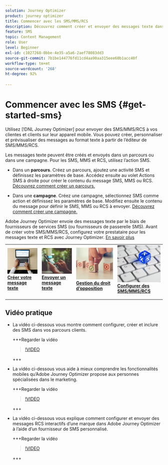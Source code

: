```yaml
---
solution: Journey Optimizer
product: journey optimizer
title: Commencer avec les SMS/MMS/RCS
description: Découvrez comment créer et envoyer des messages texte dans Journey Optimizer.
feature: SMS
topic: Content Management
role: User
level: Beginner
exl-id: c1027268-0bbe-4e35-a5a6-2aef78083dd3
source-git-commit: 7b1be144776fd11cd4aa90aa315eee60b1acc40f
workflow-type: tm+mt
source-wordcount: '268'
ht-degree: 92%

---
```


# Commencer avec les SMS {#get-started-sms}

Utilisez [!DNL Journey Optimizer] pour envoyer des SMS/MMS/RCS à vos clientes et clients sur leur appareil mobile. Vous pouvez créer, personnaliser et prévisualiser des messages au format texte à partir de l’éditeur de SMS/MMS/RCS.

Les messages texte peuvent être créés et envoyés dans un parcours ou dans une campagne. Pour les SMS, MMS et RCS, utilisez l’action SMS.

* Dans un **parcours**. Créez un parcours, ajoutez une activité SMS et définissez les paramètres de base. Accédez ensuite au volet Actions SMS à droite pour créer le contenu du message SMS, MMS ou RCS. [Découvrez comment créer un parcours.](../building-journeys/journey-gs.md)

* Dans une **campagne**. Créez une campagne, sélectionnez SMS comme action et définissez les paramètres de base. Modifiez ensuite le contenu du message pour définir le SMS, MMS ou RCS à envoyer. [Découvrez comment créer une campagne.](../campaigns/create-campaign.md#configure)

Adobe Journey Optimizer envoie des messages texte par le biais de fournisseurs de services SMS (ou fournisseurs de passerelle SMS). Avant de créer votre SMS/MMS/RCS, configurez votre prestataire pour les messages texte et RCS avec Journey Optimizer. [En savoir plus](sms-configuration.md)

<table style="table-layout:fixed"><tr style="border: 0;">
<td>
<a href="create-sms.md">
<img alt="Prospect" src="../assets/do-not-localize/sms-create.jpeg">
</a>
<div><a href="create-sms.md"><strong>Créer votre message texte</strong>
</div>
<p>
</td>
<td>
<a href="send-sms.md">
<img alt="Peu fréquent" src="../assets/do-not-localize/sms-sending.jpg">
</a>
<div>
<a href="send-sms.md"><strong>Envoyer un message texte</strong></a>
</div>
<p></td>
<td>
<a href="sms-opt-out.md">
<img alt="Validation" src="../assets/do-not-localize/sms-opt-out.jpg">
</a>
<div>
<a href="sms-opt-out.md"><strong>Gestion du droit d’opposition</strong></a>
</div>
<p>
</td>
<td>
<a href="sms-configuration.md">
<img alt="Validation" src="../assets/do-not-localize/sms-config.jpg">
</a>
<div>
<a href="sms-configuration.md"><strong>Configurer des SMS/MMS/RCS</strong></a>
</div>
<p>
</td>
</tr></table>

## Vidéo pratique

* La vidéo ci-dessous vous montre comment configurer, créer et inclure des SMS dans vos parcours clients.

  +++Regarder la vidéo

  >[!VIDEO](https://video.tv.adobe.com/v/3422694?captions=fre_fr&learn=on)

  +++

* La vidéo ci-dessous vous aide à mieux comprendre les fonctionnalités mobiles qu’Adobe Journey Optimizer propose aux personnes spécialisées dans le marketing.


  +++Regarder la vidéo

  >[!VIDEO](https://video.tv.adobe.com/v/3430372?captions=fre_fr&quality=12&learn=on)

  +++

* La vidéo ci-dessous vous explique comment configurer et envoyer des messages RCS interactifs d’une marque dans Adobe Journey Optimizer à l’aide d’un fournisseur de SMS personnalisé.


  +++Regarder la vidéo

  >[!VIDEO](https://video.tv.adobe.com/v/3464757?captions=fre_fr)

  +++
